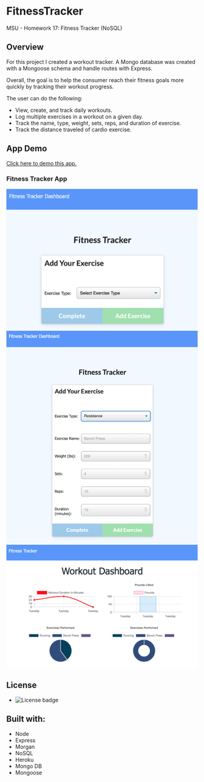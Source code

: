 # FitnessTracker
MSU - Homework 17: Fitness Tracker (NoSQL)

## Overview
For this project I created a workout tracker. A Mongo database was created with a Mongoose schema and handle routes with Express.

Overall, the goal is to help the consumer reach their fitness goals more quickly by tracking their workout progress.

The user can do the following:
* View, create, and track daily workouts.
* Log multiple exercises in a workout on a given day.
* Track the name, type, weight, sets, reps, and duration of exercise.
* Track the distance traveled of cardio exercise.

## App Demo
[Click here to demo this app.](https://mysterious-caverns-32723.herokuapp.com/)
<!-- [Click here to demo this app.](https://git.heroku.com/mysterious-caverns-32723.git) -->


### Fitness Tracker App
![Fitness Tracker](/public/assets/images/demo1.png)
![Add Your Exercise](/public/assets/images/demo2.png)
![Dashboard](/public/assets/images/demo3.png)

## License
* ![License badge](https://img.shields.io/badge/License-MIT-green)

## Built with:
* Node
* Express
* Morgan
* NoSQL
* Heroku
* Mongo DB
* Mongoose
